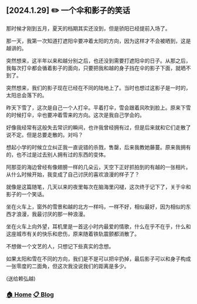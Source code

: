 ## [2024.1.29] ✏️ 一个伞和影子的笑话

那时候才刚到五月，夏天的档期其实还没到，但是骄阳已经提前入场了。

那一天，我第一次知道打遮阳伞要冲着太阳的方向，因为这样才不会被晒到，这是越讲的。

突然想来，这半年以来和越分别之后，也还没到需要打遮阳伞的日子。从那之后，我每次打伞都会循着影子的面向，只要把我和越的身子挡在伞的影子下面，就晒不到了。

突然想来，我们的影子现在已经在不同的陆地上了。当时也想过这影子是一时的，太阳总会落下的。

昨天下雪了，这次是自己一个人打伞。平着打伞，雪会跟着风吹到脸上。原来下雪的时候打伞，伞也要冲着雪来的方向。这次是我自己学会的。

好像我经常有这般失去常识的瞬间，也许我曾经拥有过，但是后来就和它们走散了说不定。但是总要走散的。对吗？

想起小学的时候立立纠正我一直说错的杀戮，售罄，后来我教她藤蔓。原来我拥有的，也不过是过去别人拥有过的东西的变体。

阿那亚的海边曾经有像翅膀一样的几朵云，天空下正好抓拍到的有越的一张相片。从什么时候开始，我变成了自己讨厌的喜欢浪漫的样子了？

就像是这篇随笔，几天以来的夜里每次在脑海里闪褪，这次终于记下了，关于伞和影子的一个笑话。

坐在火车上，窗外的雪景和越的北方一样吗，一样不好，相似最好，因为相似的东西才浪漫，我最讨厌的那一种浪漫。

坐在火车上向外望，耳机里是一首这小时内最爱的情歌，什么在乎不在乎，什么和这座城市有关的快乐和悲伤，原来随着铁轨震颤都消散了。

不想做一个文艺的人，只想记下些真实的念想。

如果太阳和雪在不同的方向，我们是不是可以把伞扔掉，最后影子可以和身子构成一张零度的二面角，但这次我没说我们的距离是多少。

(送给赖弘越)
 
 ### [🏠 Home](../README.md) [📋 Blog](../README.md)